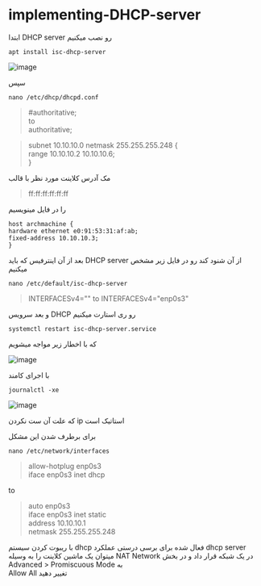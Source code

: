 # implementing-DHCP-server  
ابتدا 
DHCP  server 
رو نصب میکنیم     
```
apt install isc-dhcp-server
```
![image](https://user-images.githubusercontent.com/88885103/189475762-69252235-ee0a-406e-b93f-e47bf06b9860.png)    

سپس 
```
nano /etc/dhcp/dhcpd.conf
```
> #authoritative;    
to    
> authoritative;

> subnet 10.10.10.0 netmask 255.255.255.248 {   
 range 10.10.10.2  10.10.10.6;      
 }    
 
 مک آدرس کلاینت مورد نظر با قالب

>ff:ff:ff:ff:ff:ff
 
 
 را در فایل مینویسیم
 
```
host archmachine {
hardware ethernet e0:91:53:31:af:ab;       
fixed-address 10.10.10.3;        
}
```  
بعد از آن اینترفیس که باید
DHCP server 
از آن شنود کند رو در فایل زیر مشخص میکنیم 
```
nano /etc/default/isc-dhcp-server
```
>INTERFACESv4=""
to 
>INTERFACESv4="enp0s3"

و بعد سرویس 
DHCP 
رو ری استارت میکنیم
   

   
   
```
systemctl restart isc-dhcp-server.service
```
  که با اخطار زیر مواجه میشویم 
  
  ![image](https://user-images.githubusercontent.com/88885103/189479628-2a89d0c7-7c75-4e1d-9c97-4fcca33b0de6.png)


با اجرای کامند 
‍‍
```
journalctl -xe
```
![image](https://user-images.githubusercontent.com/88885103/189479857-5d46b6e2-5544-4620-84e7-d86c63cfab1e.png)

که علت آن ست نکردن 
ip
 استاتیک است 
 
 
 برای برطرف شدن این مشکل 


```
nano /etc/network/interfaces
```
> allow-hotplug enp0s3   
iface enp0s3 inet dhcp 

to 

>auto enp0s3     
iface enp0s3 inet static    
address 10.10.10.1   
netmask 255.255.255.248    

با ریبوت کردن سیستم 
dhcp 
فعال شده 
برای برسی درستی عملکرد 
dhcp server 
میتوان یک ماشین کلاینت را به وسیله 
NAT Network
در یک شبکه قرار داد 
و در بخش 
Advanced > Promiscuous Mode 
به  
Allow All 
تغییر دهید 

